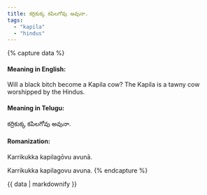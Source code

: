 ```yaml
---
title: కర్రికుక్క కపిలగోవు అవునా.
tags:
  - "kapila"
  - "hindus"
---
```


{% capture data %}
#### Meaning in English:
Will a black bitch become a Kapila cow?
The Kapila is a tawny cow worshipped by the Hindus.

#### Meaning in Telugu:
కర్రికుక్క కపిలగోవు అవునా.

#### Romanization:
Karrikukka kapilagōvu avunā.

Karrikukka kapilagovu avuna.
{% endcapture %}

{{ data | markdownify }}

